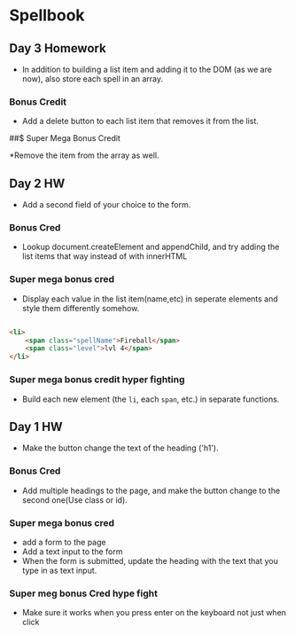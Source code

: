 # Spellbook

## Day 3 Homework

* In addition to building a list item and adding it to the DOM (as we are now), also store each spell in an array.

### Bonus Credit

* Add a delete button to each list item that removes it from the list.

##$ Super Mega Bonus Credit

*Remove the item from the array as well.


## Day 2 HW 

* Add a second field of your choice to the form.

### Bonus Cred

* Lookup document.createElement and appendChild, and try adding the list items that way instead of with innerHTML

### Super mega bonus cred

* Display each value in the list item(name,etc) in seperate elements and style them differently somehow.

```html

<li>
    <span class="spellName">Fireball</span>
    <span class="level">lvl 4</span>
</li>
```

### Super mega bonus credit hyper fighting 

* Build each new element (the `li`, each `span`, etc.) in separate functions.

## Day 1 HW 

* Make the button change the text of the heading ('h1').

### Bonus Cred 

* Add multiple headings to the page, and make the button change to the second one(Use class or id).

### Super mega bonus cred

* add a form to the page
* Add a text input to the form
* When the form is submitted, update the heading with the text that you type in as text input.

### Super meg bonus Cred hype fight

* Make sure it works when you press enter on the keyboard not just when click
